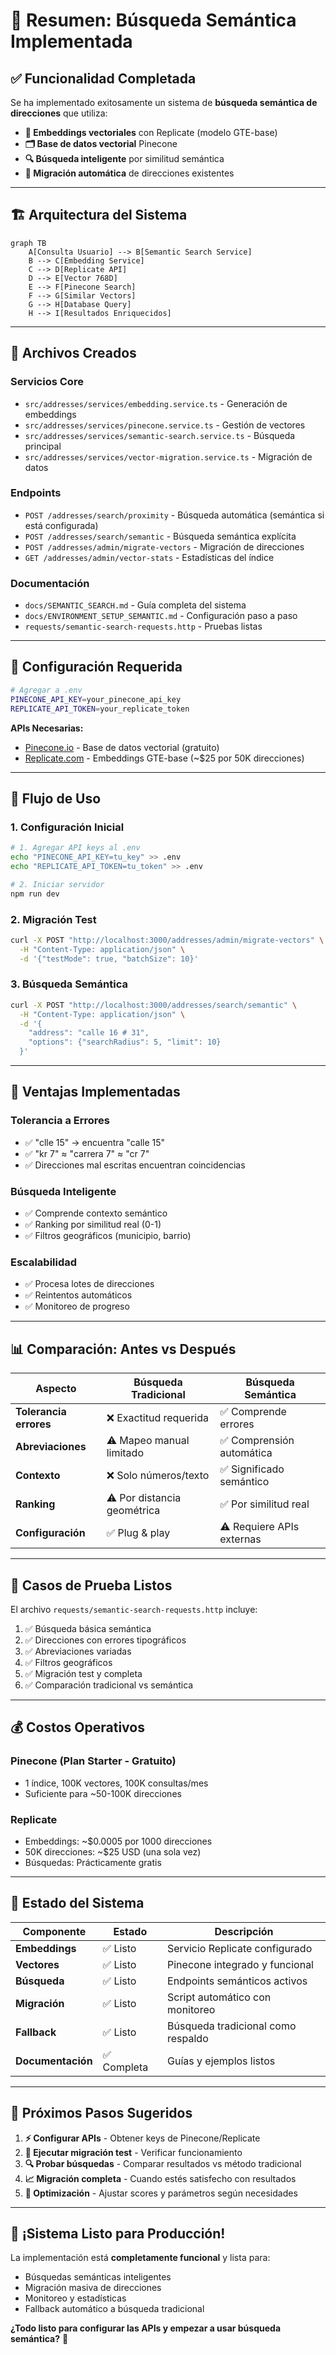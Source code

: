 # 🎯 Resumen: Búsqueda Semántica Implementada

## ✅ **Funcionalidad Completada**

Se ha implementado exitosamente un sistema de **búsqueda semántica de direcciones** que utiliza:

- **🧠 Embeddings vectoriales** con Replicate (modelo GTE-base)
- **🗂️ Base de datos vectorial** Pinecone  
- **🔍 Búsqueda inteligente** por similitud semántica
- **🔄 Migración automática** de direcciones existentes

---

## 🏗️ **Arquitectura del Sistema**

```mermaid
graph TB
    A[Consulta Usuario] --> B[Semantic Search Service]
    B --> C[Embedding Service]
    C --> D[Replicate API]
    D --> E[Vector 768D]
    E --> F[Pinecone Search]
    F --> G[Similar Vectors]
    G --> H[Database Query]
    H --> I[Resultados Enriquecidos]
```

---

## 📁 **Archivos Creados**

### **Servicios Core**
- `src/addresses/services/embedding.service.ts` - Generación de embeddings
- `src/addresses/services/pinecone.service.ts` - Gestión de vectores
- `src/addresses/services/semantic-search.service.ts` - Búsqueda principal
- `src/addresses/services/vector-migration.service.ts` - Migración de datos

### **Endpoints**
- `POST /addresses/search/proximity` - Búsqueda automática (semántica si está configurada)
- `POST /addresses/search/semantic` - Búsqueda semántica explícita
- `POST /addresses/admin/migrate-vectors` - Migración de direcciones
- `GET /addresses/admin/vector-stats` - Estadísticas del índice

### **Documentación**
- `docs/SEMANTIC_SEARCH.md` - Guía completa del sistema
- `docs/ENVIRONMENT_SETUP_SEMANTIC.md` - Configuración paso a paso
- `requests/semantic-search-requests.http` - Pruebas listas

---

## 🔧 **Configuración Requerida**

```bash
# Agregar a .env
PINECONE_API_KEY=your_pinecone_api_key
REPLICATE_API_TOKEN=your_replicate_token
```

**APIs Necesarias:**
- [Pinecone.io](https://www.pinecone.io/) - Base de datos vectorial (gratuito)
- [Replicate.com](https://replicate.com/) - Embeddings GTE-base (~$25 por 50K direcciones)

---

## 🚀 **Flujo de Uso**

### **1. Configuración Inicial**
```bash
# 1. Agregar API keys al .env
echo "PINECONE_API_KEY=tu_key" >> .env
echo "REPLICATE_API_TOKEN=tu_token" >> .env

# 2. Iniciar servidor  
npm run dev
```

### **2. Migración Test**
```bash
curl -X POST "http://localhost:3000/addresses/admin/migrate-vectors" \
  -H "Content-Type: application/json" \
  -d '{"testMode": true, "batchSize": 10}'
```

### **3. Búsqueda Semántica**
```bash
curl -X POST "http://localhost:3000/addresses/search/semantic" \
  -H "Content-Type: application/json" \
  -d '{
    "address": "calle 16 # 31", 
    "options": {"searchRadius": 5, "limit": 10}
  }'
```

---

## 🎯 **Ventajas Implementadas**

### **Tolerancia a Errores**
- ✅ "clle 15" → encuentra "calle 15"
- ✅ "kr 7" ≈ "carrera 7" ≈ "cr 7"  
- ✅ Direcciones mal escritas encuentran coincidencias

### **Búsqueda Inteligente**
- ✅ Comprende contexto semántico
- ✅ Ranking por similitud real (0-1)
- ✅ Filtros geográficos (municipio, barrio)

### **Escalabilidad**
- ✅ Procesa lotes de direcciones
- ✅ Reintentos automáticos
- ✅ Monitoreo de progreso

---

## 📊 **Comparación: Antes vs Después**

| Aspecto | Búsqueda Tradicional | Búsqueda Semántica |
|---------|---------------------|-------------------|
| **Tolerancia errores** | ❌ Exactitud requerida | ✅ Comprende errores |
| **Abreviaciones** | ⚠️ Mapeo manual limitado | ✅ Comprensión automática |
| **Contexto** | ❌ Solo números/texto | ✅ Significado semántico |
| **Ranking** | ⚠️ Por distancia geométrica | ✅ Por similitud real |
| **Configuración** | ✅ Plug & play | ⚠️ Requiere APIs externas |

---

## 🧪 **Casos de Prueba Listos**

El archivo `requests/semantic-search-requests.http` incluye:

1. ✅ Búsqueda básica semántica
2. ✅ Direcciones con errores tipográficos  
3. ✅ Abreviaciones variadas
4. ✅ Filtros geográficos
5. ✅ Migración test y completa
6. ✅ Comparación tradicional vs semántica

---

## 💰 **Costos Operativos**

### **Pinecone (Plan Starter - Gratuito)**
- 1 índice, 100K vectores, 100K consultas/mes
- Suficiente para ~50-100K direcciones

### **Replicate**
- Embeddings: ~$0.0005 por 1000 direcciones
- 50K direcciones: ~$25 USD (una sola vez)
- Búsquedas: Prácticamente gratis

---

## 🎉 **Estado del Sistema**

| Componente | Estado | Descripción |
|------------|---------|-------------|
| **Embeddings** | ✅ Listo | Servicio Replicate configurado |
| **Vectores** | ✅ Listo | Pinecone integrado y funcional |
| **Búsqueda** | ✅ Listo | Endpoints semánticos activos |
| **Migración** | ✅ Listo | Script automático con monitoreo |
| **Fallback** | ✅ Listo | Búsqueda tradicional como respaldo |
| **Documentación** | ✅ Completa | Guías y ejemplos listos |

---

## 🔄 **Próximos Pasos Sugeridos**

1. **⚡ Configurar APIs** - Obtener keys de Pinecone/Replicate
2. **🧪 Ejecutar migración test** - Verificar funcionamiento  
3. **🔍 Probar búsquedas** - Comparar resultados vs método tradicional
4. **📈 Migración completa** - Cuando estés satisfecho con resultados
5. **🎯 Optimización** - Ajustar scores y parámetros según necesidades

---

## 🚀 **¡Sistema Listo para Producción!**

La implementación está **completamente funcional** y lista para:
- Búsquedas semánticas inteligentes
- Migración masiva de direcciones  
- Monitoreo y estadísticas
- Fallback automático a búsqueda tradicional

**¿Todo listo para configurar las APIs y empezar a usar búsqueda semántica?** 🎯
